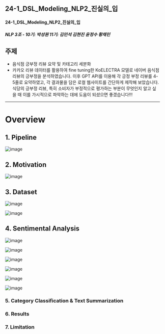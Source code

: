 ## 24-1_DSL_Modeling_NLP2_진실의_입
#### 24-1_DSL_Modeling_NLP2_진실의_입 
##### NLP 3조 - 10기: 박성원 11기: 김민석 김현진 윤정수 황채민
## 주제
* 음식점 긍부정 리뷰 요약 및 카테고리 세분화
* 카카오 리뷰 데이터를 활용하여 fine tuning한 KoELECTRA 모델로 네이버 음식점 리뷰의 긍부정을 분석하였습니다.
이후 GPT API를 이용해 각 긍정 부정 리뷰를 4-5줄로 요약하였고, 각 결과물을 담은 로컬 웹사이트를 간단하게 제작해 보았습니다.
식당의 긍부정 리뷰, 특히 소비자가 부정적으로 평가하는 부분이 무엇인지 알고 싶을 때 이를 가시적으로 파악하는 데에 도움이 되셨으면 좋겠습니다!!!
---
# Overview

## 1. Pipeline
![image](https://github.com/Chaemin-Hwang/24-1_DSL_Modeling_NLP2_Restaurant_Review_Sentiment_Analysis/assets/147033744/c498282e-1dbd-411a-bcd6-9f44c222928b)

## 2. Motivation
![image](https://github.com/Chaemin-Hwang/24-1_DSL_Modeling_NLP2_Restaurant_Review_Sentiment_Analysis/assets/147033744/2fb04be8-5de7-4714-bff8-ac3e9818f709)

## 3. Dataset
![image](https://github.com/Chaemin-Hwang/24-1_DSL_Modeling_NLP2_Restaurant_Review_Sentiment_Analysis/assets/147033744/aca15096-6e81-4366-ba02-a0c163f51c99)

![image](https://github.com/Chaemin-Hwang/24-1_DSL_Modeling_NLP2_Restaurant_Review_Sentiment_Analysis/assets/147033744/89ef8be3-73f4-4e78-8f0c-298db39da925)

## 4. Sentimental Analysis
![image](https://github.com/Chaemin-Hwang/24-1_DSL_Modeling_NLP2_Restaurant_Review_Sentiment_Analysis/assets/147033744/c33696fe-dd6b-47f8-914f-9858c456c331)

![image](https://github.com/Chaemin-Hwang/24-1_DSL_Modeling_NLP2_Restaurant_Review_Sentiment_Analysis/assets/147033744/e4dc4b68-1e44-478a-8f35-904def989a2b)

![image](https://github.com/Chaemin-Hwang/24-1_DSL_Modeling_NLP2_Restaurant_Review_Sentiment_Analysis/assets/147033744/55ca418b-6eff-4389-9827-25342dc01e97)

![image](https://github.com/Chaemin-Hwang/24-1_DSL_Modeling_NLP2_Restaurant_Review_Sentiment_Analysis/assets/147033744/2420e3c9-5673-4b20-a3ce-091379c0404c)

![image](https://github.com/Chaemin-Hwang/24-1_DSL_Modeling_NLP2_Restaurant_Review_Sentiment_Analysis/assets/147033744/59d30b9a-07f7-4096-929d-4a602b907151)

![image](https://github.com/Chaemin-Hwang/24-1_DSL_Modeling_NLP2_Restaurant_Review_Sentiment_Analysis/assets/147033744/f6f72302-4173-4b4b-b410-c6b296b9d50d)

### 5. Category Classification & Text Summarization


### 6. Results

### 7. Limitation





